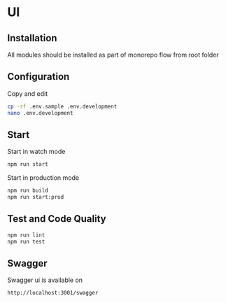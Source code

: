 # UI

## Installation

All modules should be installed as part of monorepo flow from root folder

## Configuration

Copy and edit 

```bash
cp -rf .env.sample .env.development
nano .env.development
```

## Start

Start in watch mode
```bash
npm run start
```

Start in production mode
```bash
npm run build
npm run start:prod
```

## Test and Code Quality

```bash
npm run lint
npm run test
```

## Swagger

Swagger ui is available on

```
http://localhost:3001/swagger
```
